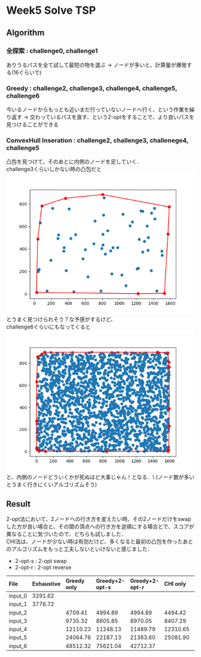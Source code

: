 # Week5 Solve TSP

## Algorithm
### 全探索 : challenge0, challenge1
ありうるパスを全て試して最短の物を選ぶ
-> ノードが多いと、計算量が爆発する(16ぐらいで)

### Greedy : challenge2, challenge3, challenge4, challenge5, challenge6
今いるノードからもっとも近いまだ行っていないノードへ行く、という作業を繰り返す
-> 交わっているパスを直す、という2-optをすることで、より良いパスを見つけることができる

### ConvexHull Inseration : challenge2, challenge3, challenege4, challenge5
凸包を見つけて、そのあとに内側のノードを足していく．\
challenge3くらいしかない時の凸包だと
![challenge3convex](./image/graham_scan3.png)
とうまく見つけられそう？な予感がするけど、\
challenge6ぐらいにもなってくると
![challenge6onvex](./image/graham_scan6.png)
と、内側のノードどういくかが死ぬほど大事じゃん！となる．\ 
(ノード数が多いとうまく行きにくいアルゴリズムそう)


## Result
2-opt法において、2ノードへの行き方を変えたい時、その2ノードだけをswapした方が良い場合と、その間の頂点への行き方を逆順にする場合とで、スコアが異なることに気づいたので、どちらも試しました． \
CHI法は、ノードが少ない時は有効だけど、多くなると最初の凸包を作ったあとのアルゴリズムをもっと工夫しないといけないと感じました．

* 2-opt-s : 2-opt swap 
* 2-opt-r : 2-opt reverse

|File|Exhaustive|Greedy only|Greedy+2-opt-s|Greedy+2-opt-r|CHI only|CHI+2-opt-s|CHI+2-opt-r|
|:---|:---|:---|:---|:---|:---|:---|:---|
|input_0|3291.62| | | | | | |
|input_1|3778.72| | | | | | |
|input_2| |4709.41|4994.89|4994.89|4494.42|4494.42|4494.42|
|input_3| |9735.32|8605.85|8970.05|8407.29|8293.03|8293.03|
|input_4| |12110.23|11248.13|11489.79|12310.65|11160.28|11379.30|
|input_5| |24064.76|22187.13|21363.60|25081.90|22257.16|22264.10|
|input_6| |48512.32|75621.04|42712.37| | | |